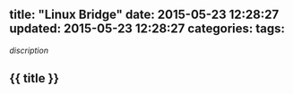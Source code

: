 title: "Linux Bridge"
date: 2015-05-23 12:28:27
updated: 2015-05-23 12:28:27
categories:
tags:
---

*discription*

## {{ title }}
